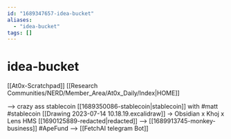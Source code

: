 ```yaml
---
id: "1689347657-idea-bucket"
aliases:
  - "idea-bucket"
tags: []
---
```


# idea-bucket
[[At0x-Scratchpad]]
[[Research Communities/NERD/Member_Area/At0x_Daily/Index|HOME]]

--> crazy ass stablecoin [[1689350086-stablecoin|stablecoin]] with #matt #stablecoin [[Drawing 2023-07-14 10.18.19.excalidraw]] 
-> Obsidian x Khoj x Lens HMS [[1690125889-redacted|redacted]]
--> [[1689913745-monkey-business]] #ApeFund
--> [[FetchAI telegram Bot]] 
